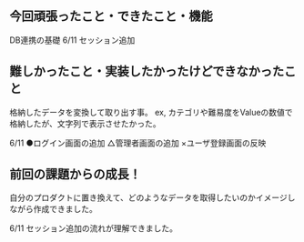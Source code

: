 <!-- readme.md -->
## 今回頑張ったこと・できたこと・機能
DB連携の基礎
6/11 セッション追加

## 難しかったこと・実装したかったけどできなかったこと
格納したデータを変換して取り出す事。
ex, カテゴリや難易度をValueの数値で格納したが、文字列で表示させたかった。

6/11
●ログイン画面の追加
△管理者画面の追加
×ユーザ登録画面の反映

## 前回の課題からの成長！
自分のプロダクトに置き換えて、どのようなデータを取得したいのかイメージしながら作成できました。

6/11
セッション追加の流れが理解できました。